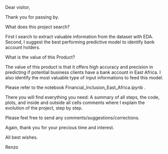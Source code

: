 Dear visitor,

Thank you for passing by.

What does this project search?

First I search to extract valuable information from the dataset with EDA. Second, I suggest the best performing predictive model to identify bank account holders.

What is the value of this Product?

The value of this product is that it offers high accuracy and precision in predicting if potential business clients have a bank account in East Africa. I also identify the most valuable type of input informations to feed this model.



Please refer to the notebook Financial_Inclusion_East_Africa.ipynb .

There you will find everything you need: A summary of all steps, the code, plots, and inside and outside all cells comments where I explain the evolution of the project, step by step. 

Please feel free to send any comments/suggestions/corrections.

Again, thank you for your precious time and interest.

All best wishes.

Renzo
